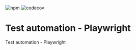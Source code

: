 ![npm](https://img.shields.io/npm/v/@txo/test-automation-playwright)
![codecov](https://img.shields.io/codecov/c/github/txo/test-automation-playwright)

# Test automation - Playwright

Test automation - Playwright
